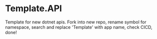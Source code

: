 # Template.API

Template for new dotnet apis. Fork into new repo, rename symbol for namespace, search and replace 'Template' with app name, check CICD, done!
